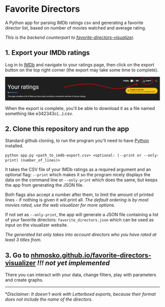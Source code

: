 # Favorite Directors
A Python app for parsing IMDb ratings csv and generating a favorite director list, based on number of movies watched and average rating.

_This is the backend counterpart to [favorite-directors-visualizer](https://github.com/nhmosko/favorite-directors-visualizer)._


## 1. Export your IMDb ratings
Log in to [IMDb](https://imdb.com) and navigate to your ratings page, then click on the export button on the top right corner (the export may take some time to complete).

![imdb ratings page with circled export button](images/imdb-export.png)

When the export is complete, you'll be able to download it as a file named something like e342343c(...).csv.

## 2. Clone this repository and run the app
Standard github cloning, to run the program you'll need to have [Python](https://www.python.org/downloads/) installed.

```
python app.py <path_to_imdb-export.csv> <optional: (--print or --only-print) (number_of_lines)>
```

It takes the CSV file of your IMDb ratings as a required argument and an optional flag: `--print` which makes it so the program nicely displays the data on the command line or `--only-print` which does the same, but keeps the app from generating the JSON file.

Both flags also accept a number after them, to limit the amount of printed lines - if nothing is given it will print all. _The default ordering is by most movies rated, use the web visualizer for more options._

If not set as `--only-print`, the app will generate a JSON file containing a list of your favorite directors: `favorite_directors.json` which can be used as input on the visualizer website.

_The generated list only takes into account directors who you have rated at least 3 titles from._

## 3. Go to [nhmosko.github.io/favorite-directors-visualizer](https://nhmosko.github.io/favorite-directors-visualizer) _!!! not yet implemented_
There you can interact with your data, change filters, play with parameters and create graphs.


-----------------------
*_Disclaimer: It doesn't work with Letterboxd exports, because their format does not include the name of the directors._
